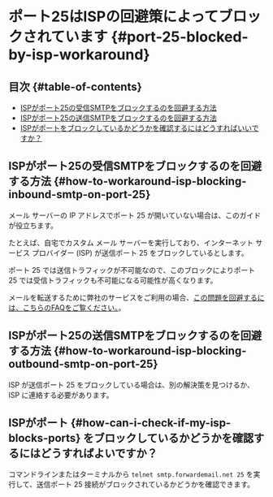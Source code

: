 # ポート25はISPの回避策によってブロックされています {#port-25-blocked-by-isp-workaround}

## 目次 {#table-of-contents}

* [ISPがポート25の受信SMTPをブロックするのを回避する方法](#how-to-workaround-isp-blocking-inbound-smtp-on-port-25)
* [ISPがポート25の送信SMTPをブロックするのを回避する方法](#how-to-workaround-isp-blocking-outbound-smtp-on-port-25)
* [ISPがポートをブロックしているかどうかを確認するにはどうすればいいですか？](#how-can-i-check-if-my-isp-blocks-ports)

## ISPがポート25の受信SMTPをブロックするのを回避する方法 {#how-to-workaround-isp-blocking-inbound-smtp-on-port-25}

メール サーバーの IP アドレスでポート 25 が開いていない場合は、このガイドが役立ちます。

たとえば、自宅でカスタム メール サーバーを実行しており、インターネット サービス プロバイダー (ISP) が送信ポート 25 をブロックしているとします。

ポート 25 では送信トラフィックが不可能なので、このブロックによりポート 25 では受信トラフィックも不可能になる可能性が高くなります。

メールを転送するために弊社のサービスをご利用の場合、[この問題を回避するには、こちらのFAQをご覧ください。](/faq#can-i-forward-emails-to-ports-other-than-25-eg-if-my-isp-has-blocked-port-25)。

## ISPがポート25の送信SMTPをブロックするのを回避する方法 {#how-to-workaround-isp-blocking-outbound-smtp-on-port-25}

ISP が送信ポート 25 をブロックしている場合は、別の解決策を見つけるか、ISP に連絡する必要があります。

## ISPがポート {#how-can-i-check-if-my-isp-blocks-ports} をブロックしているかどうかを確認するにはどうすればよいですか？

コマンドラインまたはターミナルから `telnet smtp.forwardemail.net 25` を実行して、送信ポート 25 接続がブロックされているかどうかを確認できます。